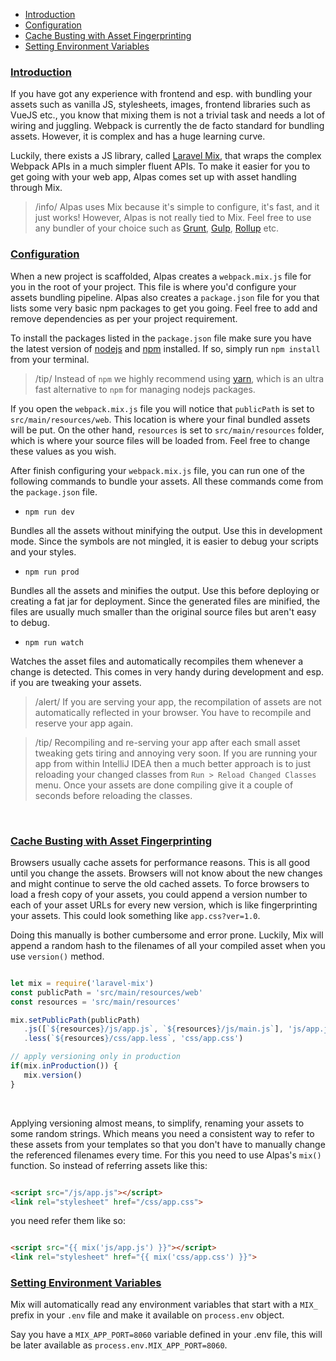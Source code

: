 - [Introduction](#introduction) 
- [Configuration](#configuration) 
- [Cache Busting with Asset Fingerprinting](#cache-busting-with-asset-fingerprinting)
- [Setting Environment Variables](#setting-environment-variables)


<a name="introduction"></a>
### [Introduction](#introduction)

If you have got any experience with frontend and esp. with bundling your assets such as vanilla JS, stylesheets,
images, frontend libraries such as VueJS etc., you know that mixing them is not a trivial task and needs a lot of
wiring and juggling. Webpack is currently the de facto standard for bundling assets. However, it is complex and has 
a huge learning curve. 

Luckily, there exists a JS library, called [Laravel Mix](https://laravel-mix.com/), that wraps the complex Webpack 
APIs in a much simpler fluent APIs. To make it easier for you to get going with your web app, Alpas comes set up with 
asset handling through Mix.

> /info/ <span> Alpas uses Mix because it's simple to configure, it's fast, and it just works! However,
> Alpas is not really tied to Mix. Feel free to use any bundler of your choice such as 
> [Grunt](https://gruntjs.com/), [Gulp](https://gulpjs.com/), [Rollup](https://rollupjs.org/guide/en/) etc.

<a name="configuration"></a>
### [Configuration](#configuration)

When a new project is scaffolded, Alpas creates a `webpack.mix.js` file for you in the root of your project. This file
is where you'd configure your assets bundling pipeline. Alpas also creates a `package.json` file for you that lists 
some very basic npm packages to get you going. Feel free to add and remove dependencies as per your project
requirement.

To install the packages listed in the `package.json` file make sure you have the latest version of 
[nodejs](https://nodejs.org/en/) and [npm](https://www.npmjs.com/) installed. If so, simply run `npm install` from your
terminal.

> /tip/ <span>Instead of `npm` we highly recommend using [yarn](https://yarnpkg.com), which is an ultra fast 
> alternative to `npm` for managing nodejs packages.</span>

If you open the `webpack.mix.js` file you will notice that `publicPath` is set to `src/main/resources/web`. This 
location is where your final bundled assets will be put. On the other hand, `resources` is set to `src/main/resources`
folder, which is where your source files will be loaded from. Feel free to change these values as you wish.

After finish configuring your `webpack.mix.js` file, you can run one of the following commands to bundle your assets.
All these commands come from the `package.json` file.

<div class="sublist">

- `npm run dev`

Bundles all the assets without minifying the output. Use this in development mode. Since the symbols are not mingled,
it is easier to debug your scripts and your styles.

- `npm run prod`

Bundles all the assets and minifies the output. Use this before deploying or creating a fat jar for deployment. Since
the generated files are minified, the files are usually much smaller than the original source files but aren't easy
to debug.

- `npm run watch`

Watches the asset files and automatically recompiles them whenever a change is detected. This comes in very handy
during development and esp. if you are tweaking your assets.

> /alert/ <span> If you are serving your app, the recompilation of assets are not automatically reflected in your
> browser. You have to recompile and reserve your app again.</span>

> /tip/ <span> Recompiling and re-serving your app after each small asset tweaking gets tiring and annoying very soon.
> If you are running your app from within IntelliJ IDEA then a much better approach is to just reloading your 
> changed classes from `Run > Reload Changed Classes` menu. Once your assets are done compiling give it a couple of 
> seconds before reloading the classes. </span>

</div>

<br/>

<a name="cache-busting-with-asset-fingerprinting"></a>
### [Cache Busting with Asset Fingerprinting](#cache-busting-with-asset-fingerprinting)

Browsers usually cache assets for performance reasons. This is all good until you change the assets. Browsers will not
know about the new changes and might continue to serve the old cached assets. To force browsers to load a fresh copy
of your assets, you could append a version number to each of your asset URLs for every new version, which is like
fingerprinting your assets. This could look something like `app.css?ver=1.0`.

Doing this manually is bother cumbersome and error prone. Luckily, Mix will append a random hash to the
filenames of all your compiled asset when you use `version()` method.

<span class="line-numbers" data-start="1">

```javascript

let mix = require('laravel-mix')
const publicPath = 'src/main/resources/web'
const resources = 'src/main/resources'

mix.setPublicPath(publicPath)
   .js([`${resources}/js/app.js`, `${resources}/js/main.js`], 'js/app.js')
   .less(`${resources}/css/app.less`, 'css/app.css')

// apply versioning only in production
if(mix.inProduction()) {
   mix.version()
}

```

</span>

<br/>

Applying versioning almost means, to simplify, renaming your assets to some random strings. Which means you need a
consistent way to refer to these assets from your templates so that you don't have to manually change the referenced
filenames every time. For this you need to use Alpas's `mix()` function. So instead of referring assets like this:

```html

<script src="/js/app.js"></script>
<link rel="stylesheet" href="/css/app.css">

```

you need refer them like so:

```html

<script src="{{ mix('js/app.js') }}"></script>
<link rel="stylesheet" href="{{ mix('css/app.css') }}">

```

<a name="setting-environment-variables"></a>
### [Setting Environment Variables](#setting-environment-variables)

Mix will automatically read any environment variables that start with a `MIX_` prefix in your `.env` file and make it
available on `process.env` object.

Say you have a `MIX_APP_PORT=8060` variable defined in your .env file, this will be later available as 
`process.env.MIX_APP_PORT=8060`.

